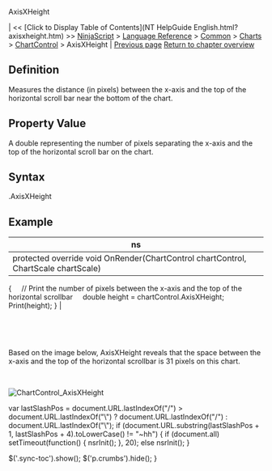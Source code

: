 ﻿










 


AxisXHeight







| &lt;&lt; [Click to Display Table of Contents](NT HelpGuide English.html?axisxheight.htm) &gt;&gt;
 [NinjaScript](ninjascript.htm) &gt; [Language Reference](language_reference_wip.htm) &gt; [Common](common.htm) &gt; [Charts](chart.htm) &gt; [ChartControl](chartcontrol.htm) &gt;
AxisXHeight | [Previous page](chartcontrol.htm)
[Return to chapter overview](chartcontrol.htm)










Definition
----------


Measures the distance (in pixels) between the x-axis and the top of the horizontal scroll bar near the bottom of the chart.



Property Value
--------------


A double representing the number of pixels separating the x-axis and the top of the horizontal scroll bar on the chart.



Syntax
------


<chartcontrol>.AxisXHeight



Example
-------




| ns |
| --- |
| protected override void OnRender(ChartControl chartControl, ChartScale chartScale)
{
     // Print the number of pixels between the x-axis and the top of the horizontal scrollbar
     double height = chartControl.AxisXHeight;
     Print(height);
} |



 


 


Based on the image below, AxisXHeight reveals that the space between the x-axis and the top of the horizontal scrollbar is 31 pixels on this chart.


 


![ChartControl_AxisXHeight](chartcontrol_axisxheight.png)





 
 var lastSlashPos = document.URL.lastIndexOf("/") &gt; document.URL.lastIndexOf("\\") ? document.URL.lastIndexOf("/") : document.URL.lastIndexOf("\\");
 if (document.URL.substring(lastSlashPos + 1, lastSlashPos + 4).toLowerCase() != "~hh") {
 if (document.all) setTimeout(function() {
 nsrInit();
 }, 20);
 else nsrInit();
 }
 
 
 $('.sync-toc').show();
 $('p.crumbs').hide();
 }
 
 
 



</chartcontrol>